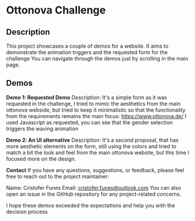 # Ottonova Challenge
## Description
This project showcases a couple of demos for a website. It aims to demonstrate the animation triggers and the requested form for the challenge
You can navigate through the demos just by scrolling in the main page.

## Demos

**Demo 1: Requested Demo**
Description: It's a simple form as it was requested in the challenge, I tried to mimic the aesthetics from the main ottonova webside, but tried to keep it
minimalistic so that the functionality from the requirements remains the main focus:
https://www.ottonova.de/
I used Javascript as requested, you can see that the gender selection triggers the waving animation

**Demo 2: An UI alternative**
Description: It's a second proposal, that has more aesthetic elements on the form, still using the colors and tried to match a bit the look and feel from the main
ottonova website, but this time I focused more on the design.

**Contact**
If you have any questions, suggestions, or feedback, please feel free to reach out to the project maintainer:

Name: Cristofer Funes
Email: cristofer.funes@outlook.com
You can also open an issue in the GitHub repository for any project-related concerns.

I hope these demos exceeded the expectations and help you with the decision process
